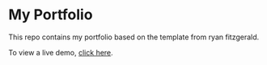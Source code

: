 # My Portfolio

This repo contains my portfolio based on the template from ryan fitzgerald.

To view a live demo, [click here](krayorn.github.io).
